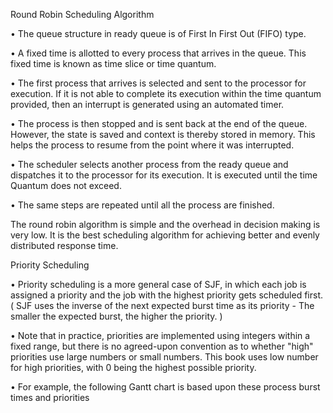 Round Robin Scheduling Algorithm

•	The queue structure in ready queue is of First In First Out (FIFO) type.

•	A fixed time is allotted to every process that arrives in the queue. This fixed time is known as time slice or time quantum.


•	The first process that arrives is selected and sent to the processor for execution. If it is not able to complete its execution within the time quantum provided, then an interrupt is generated using an automated timer.

•	The process is then stopped and is sent back at the end of the queue. However, the state is saved and context is thereby stored in memory. This helps the process to resume from the point where it was interrupted.


•	The scheduler selects another process from the ready queue and dispatches it to the processor for its execution. It is executed until the time Quantum does not exceed.

•	The same steps are repeated until all the process are finished.


The round robin algorithm is simple and the overhead in decision making is very low. It is the best scheduling algorithm for achieving better and evenly distributed response time.


Priority Scheduling

•	Priority scheduling is a more general case of SJF, in which each job is assigned a priority and the job with the highest priority gets scheduled first. ( SJF uses the inverse of the next expected burst time as its priority - The smaller the expected burst, the higher the priority. )

•	Note that in practice, priorities are implemented using integers within a fixed range, but there is no agreed-upon convention as to whether "high" priorities use large numbers or small numbers. This book uses low number for high priorities, with 0 being the highest possible priority.


•	For example, the following Gantt chart is based upon these process burst times and priorities
